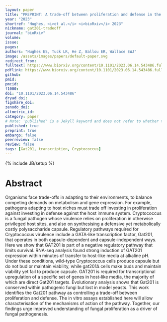 ```yaml
---
layout: paper
title: "PREPRINT: A trade-off between proliferation and defense in the fungal pathogen Cryptococcus at alkaline pH is controlled by the transcription factor GAT201"
year: "2023"
shortref: "Hughes, <i>et al.</i> <i>bioRxiv</i> 2023"
nickname: gat201-tradeoff
journal: "bioRxiv"
volume: 
issue:
pages: 
authors: "Hughes ES, Tuck LR, He Z, Ballou ER, Wallace EWJ"
image: /assets/images/papers/default-paper.svg
redirect_from: 
fulltext: https://www.biorxiv.org/content/10.1101/2023.06.14.543486.full
pdflink: https://www.biorxiv.org/content/10.1101/2023.06.14.543486.full.pdf
github: 
pmid: 
pmcid: 
f1000: 
doi: "10.1101/2023.06.14.543486"
dryad_doi:
figshare_doi: 
zenodo_doi:
altmetric_id:
category: paper
# Note: 'published' is a Jekyll keyword and does not refer to whether the paper is published, but rather to whether this Markdown should be part of the rendered site.
published: true
preprint: true
embargo: false	
peerreview: false
review: false
tags: [Gat201, transcription, Cryptococcus]
---
```

{% include JB/setup %}

# Abstract 

Organisms face trade-offs in adapting to their environments, to balance competing demands on metabolism and gene expression. For example, pathogens adapting to host niches must trade off investing in proliferation against investing in defense against the host immune system. Cryptococcus is a fungal pathogen whose virulence relies on proliferation in otherwise privileged host sites, and also on synthesising a defensive yet metabolically costly polysaccharide capsule. Regulatory pathways required for Cryptococcus virulence include a GATA-like transcription factor, Gat201, that operates in both capsule-dependent and capsule-independent ways. Here we show that GAT201 is part of a negative regulatory pathway that limits survival. RNA-seq analysis found strong induction of GAT201 expression within minutes of transfer to host-like media at alkaline pH. Under these conditions, wild-type Cryptococcus cells produce capsule but do not bud or maintain viability, while gat201∆ cells make buds and maintain viability yet fail to produce capsule. GAT201 is required for transcriptional upregulation of a specific set of genes in host-like media, the majority of which are direct Gat201 targets. Evolutionary analysis shows that Gat201 is conserved within pathogenic fungi but lost in model yeasts. This work identifies the Gat201 pathway as controlling a trade-off between proliferation and defense. The in vitro assays established here will allow characterisation of the mechanisms of action of the pathway. Together, our findings urge improved understanding of fungal proliferation as a driver of fungal pathogenesis.

